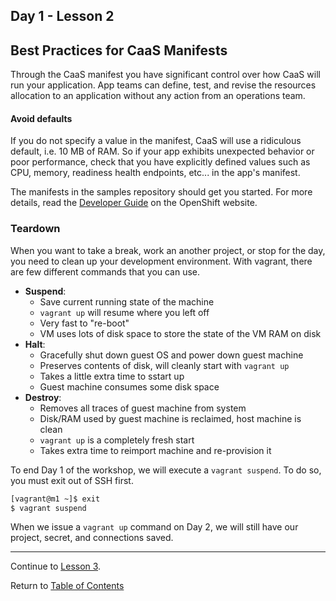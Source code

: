 ## Day 1 - Lesson 2

## Best Practices for CaaS Manifests

Through the CaaS manifest you have significant control over how CaaS will run your application. App teams can define, test, and revise the resources allocation to an application without any action from an operations team.

#### Avoid defaults

If you do not specify a value in the manifest, CaaS will use a ridiculous default, i.e. 10 MB of RAM. So if your app exhibits unexpected behavior or poor performance, check that you have explicitly defined values such as CPU, memory, readiness health endpoints, etc... in the app's manifest.

The manifests in the samples repository should get you started. For more details, read the [Developer Guide](https://docs.openshift.com/container-platform/3.11/dev_guide) on the OpenShift website.

### Teardown

When you want to take a break, work an another project, or stop for the day, you need to clean up your development environment. With vagrant, there are few different commands that you can use. 

- **Suspend**:
    - Save current running state of the machine
    - `vagrant up` will resume where you left off
    - Very fast to "re-boot" 
    - VM uses lots of disk space to store the state of the VM RAM on disk
- **Halt**:
    - Gracefully shut down guest OS and power down guest machine
    - Preserves contents of disk, will cleanly start with `vagrant up`
    - Takes a little extra time to sstart up
    - Guest machine consumes some disk space
- **Destroy**:
    - Removes all traces of guest machine from system
    - Disk/RAM used by guest machine is reclaimed, host machine is clean
    - `vagrant up` is a completely fresh start
    - Takes extra time to reimport machine and re-provision it
    
To end Day 1 of the workshop, we will execute a `vagrant suspend`. To do so, you must exit out of SSH first. 

```bash
[vagrant@m1 ~]$ exit
$ vagrant suspend
```

When we issue a `vagrant up` command on Day 2, we will still have our project, secret, and connections saved. 

---  

Continue to [Lesson 3](./lesson3.1.md).

Return to [Table of Contents](https://github.ford.com/DevEnablement/caas-workshop/tree/workshop-reformat#agenda)
